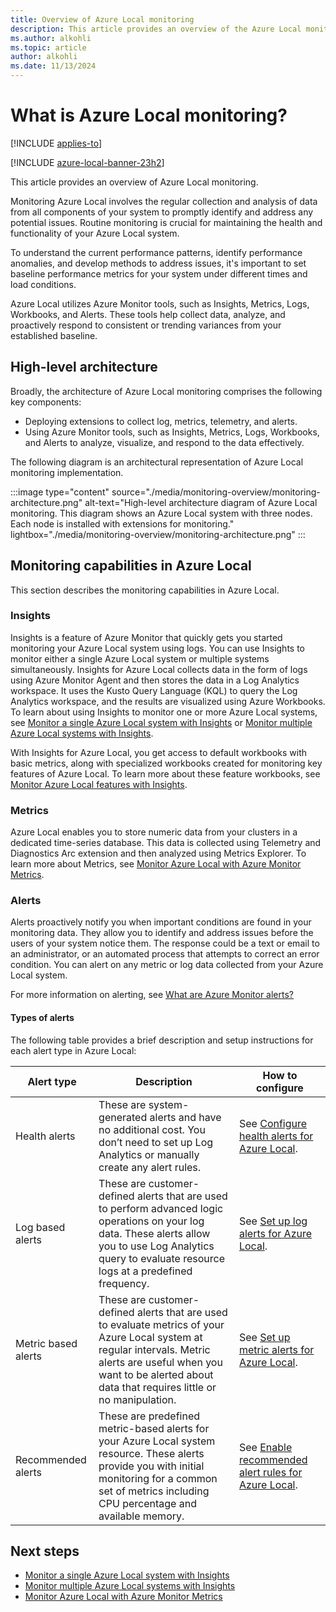 ```yaml
---
title: Overview of Azure Local monitoring
description: This article provides an overview of the Azure Local monitoring solution.
ms.author: alkohli
ms.topic: article
author: alkohli
ms.date: 11/13/2024
---
```


# What is Azure Local monitoring?

[!INCLUDE [applies-to](../includes/hci-applies-to-23h2.md)]

[!INCLUDE [azure-local-banner-23h2](./includes/azure-local-banner-23h2.md)]

This article provides an overview of Azure Local monitoring.

Monitoring Azure Local involves the regular collection and analysis of data from all components of your system to promptly identify and address any potential issues. Routine monitoring is crucial for maintaining the health and functionality of your Azure Local system.

To understand the current performance patterns, identify performance anomalies, and develop methods to address issues, it's important to set baseline performance metrics for your system under different times and load conditions.
  
Azure Local utilizes Azure Monitor tools, such as Insights, Metrics, Logs, Workbooks, and Alerts. These tools help collect data, analyze, and proactively respond to consistent or trending variances from your established baseline.  

## High-level architecture

Broadly, the architecture of Azure Local monitoring comprises the following key components:

- Deploying extensions to collect log, metrics, telemetry, and alerts.
- Using Azure Monitor tools, such as Insights, Metrics, Logs, Workbooks, and Alerts to analyze, visualize, and respond to the data effectively.

The following diagram is an architectural representation of Azure Local monitoring implementation.

:::image type="content" source="./media/monitoring-overview/monitoring-architecture.png" alt-text="High-level architecture diagram of Azure Local monitoring. This diagram shows an Azure Local system with three nodes. Each node is installed with extensions for monitoring." lightbox="./media/monitoring-overview/monitoring-architecture.png" :::

## Monitoring capabilities in Azure Local

This section describes the monitoring capabilities in Azure Local.

### Insights

Insights is a feature of Azure Monitor that quickly gets you started monitoring your Azure Local system using logs. You can use Insights to monitor either a single Azure Local system or multiple systems simultaneously. Insights for Azure Local collects data in the form of logs using Azure Monitor Agent and then stores the data in a Log Analytics workspace. It uses the Kusto Query Language (KQL) to query the Log Analytics workspace, and the results are visualized using Azure Workbooks. To learn about using Insights to monitor one or more Azure Local systems, see [Monitor a single Azure Local system with Insights](../manage/monitor-single-23h2.md) or [Monitor multiple Azure Local systems with Insights](../manage/monitor-multi-23h2.md).

With Insights for Azure Local, you get access to default workbooks with basic metrics, along with specialized workbooks created for monitoring key features of Azure Local. To learn more about these feature workbooks, see [Monitor Azure Local features with Insights](../manage/monitor-features.md).

### Metrics

Azure Local enables you to store numeric data from your clusters in a dedicated time-series database. This data is collected using Telemetry and Diagnostics Arc extension and then analyzed using Metrics Explorer. To learn more about Metrics, see [Monitor Azure Local with Azure Monitor Metrics](../manage/monitor-cluster-with-metrics.md).

### Alerts

Alerts proactively notify you when important conditions are found in your monitoring data. They allow you to identify and address issues before the users of your system notice them. The response could be a text or email to an administrator, or an automated process that attempts to correct an error condition. You can alert on any metric or log data collected from your Azure Local system.

For more information on alerting, see [What are Azure Monitor alerts?](/azure/azure-monitor/alerts/alerts-overview)

#### Types of alerts

The following table provides a brief description and setup instructions for each alert type in Azure Local:

| Alert type | Description | How to configure |
| --- | --- | --- |
| Health alerts | These are system-generated alerts and have no additional cost. You don’t need to set up Log Analytics or manually create any alert rules. | See [Configure health alerts for Azure Local](../manage/health-alerts-via-azure-monitor-alerts.md#configure-health-alerts-for-azure-local). |
| Log based alerts | These are customer-defined alerts that are used to perform advanced logic operations on your log data. These alerts allow you to use Log Analytics query to evaluate resource logs at a predefined frequency. | See [Set up log alerts for Azure Local](../manage/setup-system-alerts.md).  |
| Metric based alerts | These are customer-defined alerts that are used to evaluate metrics of your Azure Local system at regular intervals. Metric alerts are useful when you want to be alerted about data that requires little or no manipulation. | See [Set up metric alerts for Azure Local](../manage/setup-metric-alerts.md). |
| Recommended alerts | These are predefined metric-based alerts for your Azure Local system resource. These alerts provide you with initial monitoring for a common set of metrics including CPU percentage and available memory. | See [Enable recommended alert rules for Azure Local](../manage/set-up-recommended-alert-rules.md). |

## Next steps

- [Monitor a single Azure Local system with Insights](../manage/monitor-single-23h2.md)
- [Monitor multiple Azure Local systems with Insights](../manage/monitor-multi-23h2.md)
- [Monitor Azure Local with Azure Monitor Metrics](../manage/monitor-cluster-with-metrics.md)